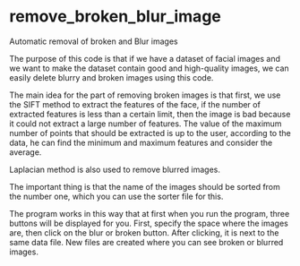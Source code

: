 # remove_broken_blur_image
Automatic removal of broken and Blur images

The purpose of this code is that if we have a dataset of facial images and we want to make the dataset contain good and high-quality images, we can easily delete blurry and broken images using this code.

The main idea for the part of removing broken images is that first, we use the SIFT method to extract the features of the face, if the number of extracted features is less than a certain limit, then the image is bad because it could not extract a large number of features.
The value of the maximum number of points that should be extracted is up to the user, according to the data, he can find the minimum and maximum features and consider the average.

Laplacian method is also used to remove blurred images.

The important thing is that the name of the images should be sorted from the number one, which you can use the sorter file for this.

The program works in this way that at first when you run the program, three buttons will be displayed for you. First, specify the space where the images are, then click on the blur or broken button. After clicking, it is next to the same data file. New files are created where you can see broken or blurred images.
